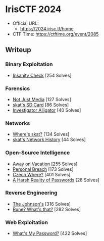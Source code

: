 # IrisCTF 2024

- Official URL:
  - <https://2024.irisc.tf/home>
- CTF Time: <https://ctftime.org/event/2085>

## Writeup

### Binary Exploitation

- [Insanity Check](Binary_Exploitation/Insanity_Check/index.md) [254 Solves]

### Forensics

- [Not Just Media](Forensics/Not_Just_Media/index.md) [127 Solves]
- [skat's SD Card](Forensics/skat's_SD_Card/index.md) [86 Solves]
- [Investigator Alligator](Forensics/Investigator_Alligator/index.md) [40 Solves]

### Networks

- [Where's skat?](Networks/Where's_skat%3F/index.md) [134 Solves]
- [skat's Network History](Networks/skat's_Network_History/index.md) [44 Solves]

### Open-Source Intelligence

- [Away on Vacation](Open-Source_Intelligence/Away_on_Vacation/index.md) [255 Solves]
- [Personal Breach](Open-Source_Intelligence/Personal_Breach/index.md) [173 Solves]
- [Czech Where?](Open-Source_Intelligence/Czech_Where%3F/index.md) [401 Solves]
- [A Harsh Reality of Passwords](Open-Source_Intelligence/A_Harsh_Reality_of_Passwords/index.md) [28 Solves]

### Reverse Engineering

- [The Johnson's](Reverse_Engineering/The_Johnson's/index.md) [316 Solves]
- [Rune? What's that?](Reverse_Engineering/Rune%3F_What's_that%3F/index.md) [282 Solves]

### Web Exploitation

- [What's My Password?](Web_Exploitation/What's_My_Password%3F/index.md) [422 Solves]
